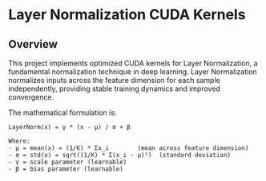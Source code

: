 # Layer Normalization CUDA Kernels

## Overview

This project implements optimized CUDA kernels for Layer Normalization, a fundamental normalization technique in deep learning. Layer Normalization normalizes inputs across the feature dimension for each sample independently, providing stable training dynamics and improved convergence.

The mathematical formulation is:
```
LayerNorm(x) = γ * (x - μ) / σ + β

Where:
- μ = mean(x) = (1/K) * Σx_i        (mean across feature dimension)
- σ = std(x) = sqrt((1/K) * Σ(x_i - μ)²)  (standard deviation)
- γ = scale parameter (learnable)
- β = bias parameter (learnable)
```
